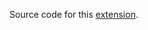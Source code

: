 Source code for this [extension](https://chrome.google.com/webstore/detail/wo-mock-services/jehlmjpfmcdkkbljdhiblhjnpncpbbfh).
